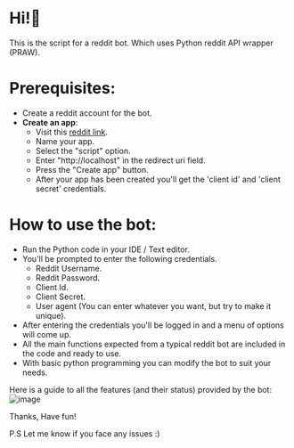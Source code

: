 # Hi!👋
This is the script for a reddit bot. Which uses Python reddit API wrapper (PRAW).

# Prerequisites:
  - Create a reddit account for the bot.
  - **Create an app**:
      - Visit this [reddit link](https://www.reddit.com/prefs/apps/).
      - Name your app.
      - Select the "script" option.
      - Enter "http://localhost" in the redirect uri field.
      - Press the "Create app" button.
      - After your app has been created you'll get the 'client id' and 'client secret' credentials.

# How to use the bot:
  - Run the Python code in your IDE / Text editor.
  - You'll be prompted to enter the following credentials.
      - Reddit Username.
      - Reddit Password.
      - Client Id.
      - Client Secret.
      - User agent (You can enter whatever you want, but try to make it unique).
   - After entering the credentials you'll be logged in and a menu of options will come up.
   - All the main functions expected from a typical reddit bot are included in the code and ready to use.
   - With basic python programming you can modify the bot to suit your needs.

Here is a guide to all the features (and their status) provided by the bot:
![image](https://github.com/user-attachments/assets/441d85ff-5632-4b10-8d6b-206328539481)

Thanks, Have fun!

P.S Let me know if you face any issues :)
